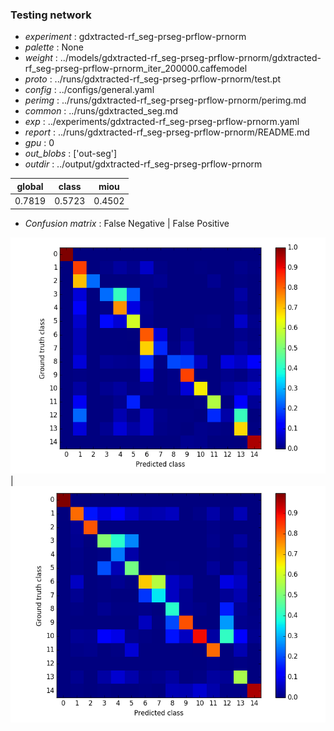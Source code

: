 ### Testing network
- *experiment* : gdxtracted-rf_seg-prseg-prflow-prnorm
- *palette* : None
- *weight* : ../models/gdxtracted-rf_seg-prseg-prflow-prnorm/gdxtracted-rf_seg-prseg-prflow-prnorm_iter_200000.caffemodel
- *proto* : ../runs/gdxtracted-rf_seg-prseg-prflow-prnorm/test.pt
- *config* : ../configs/general.yaml
- *perimg* : ../runs/gdxtracted-rf_seg-prseg-prflow-prnorm/perimg.md
- *common* : ../runs/gdxtracted_seg.md
- *exp* : ../experiments/gdxtracted-rf_seg-prseg-prflow-prnorm.yaml
- *report* : ../runs/gdxtracted-rf_seg-prseg-prflow-prnorm/README.md
- *gpu* : 0
- *out_blobs* : ['out-seg']
- *outdir* : ../output/gdxtracted-rf_seg-prseg-prflow-prnorm

global | class | miou
------ | ----- | ----
0.7819 | 0.5723 | 0.4502

- *Confusion matrix* : False Negative | False Positive

![conf_mat_fn](confmat_fn.png) | ![conf_mat_fp](confmat_fp.png)
